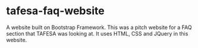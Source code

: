 # tafesa-faq-website
A website built on Bootstrap Framework. 
This was a pitch website for a FAQ section that TAFESA was looking at.
It uses HTML, CSS and JQuery in this website. 
